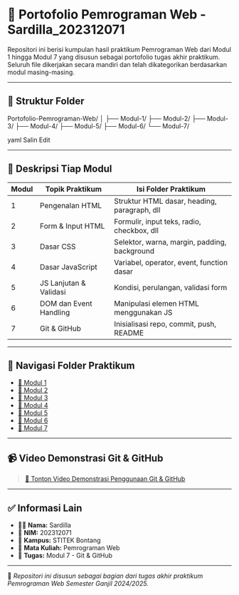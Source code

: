 # 📘 Portofolio Pemrograman Web - Sardilla_202312071

Repositori ini berisi kumpulan hasil praktikum Pemrograman Web dari Modul 1 hingga Modul 7 yang disusun sebagai portofolio tugas akhir praktikum. Seluruh file dikerjakan secara mandiri dan telah dikategorikan berdasarkan modul masing-masing.

---

## 📁 Struktur Folder

Portofolio-Pemrograman-Web/
│
├── Modul-1/
├── Modul-2/
├── Modul-3/
├── Modul-4/
├── Modul-5/
├── Modul-6/
└── Modul-7/

yaml
Salin
Edit

---

## 🧾 Deskripsi Tiap Modul

| Modul | Topik Praktikum                     | Isi Folder Praktikum                        |
|-------|--------------------------------------|---------------------------------------------|
| 1     | Pengenalan HTML                     | Struktur HTML dasar, heading, paragraph, dll|
| 2     | Form & Input HTML                   | Formulir, input teks, radio, checkbox, dll   |
| 3     | Dasar CSS                           | Selektor, warna, margin, padding, background |
| 4     | Dasar JavaScript                    | Variabel, operator, event, function dasar    |
| 5     | JS Lanjutan & Validasi              | Kondisi, perulangan, validasi form           |
| 6     | DOM dan Event Handling              | Manipulasi elemen HTML menggunakan JS        |
| 7     | Git & GitHub                        | Inisialisasi repo, commit, push, README      |

---

## 🔗 Navigasi Folder Praktikum

- [📂 Modul 1](./Modul-1/)
- [📂 Modul 2](./Modul-2/)
- [📂 Modul 3](./Modul-3/)
- [📂 Modul 4](./Modul-4/)
- [📂 Modul 5](./Modul-5/)
- [📂 Modul 6](./Modul-6/)
- [📂 Modul 7](./Modul-7/)

---

## 📹 Video Demonstrasi Git & GitHub

> [🎥 Tonton Video Demonstrasi Penggunaan Git & GitHub]()

---

## ✅ Informasi Lain

- 👩‍💻 **Nama:** Sardilla  
- 🏫 **NIM:** 202312071  
- 🏫 **Kampus:** STITEK Bontang  
- 📘 **Mata Kuliah:** Pemrograman Web  
- 📅 **Tugas:** Modul 7 - Git & GitHub

---

📝 *Repositori ini disusun sebagai bagian dari tugas akhir praktikum Pemrograman Web Semester Ganjil 2024/2025.*
